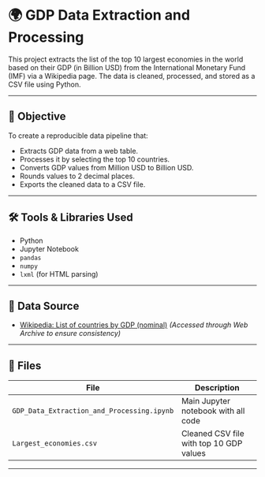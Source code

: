 # 🌍 GDP Data Extraction and Processing

This project extracts the list of the top 10 largest economies in the world based on their GDP (in Billion USD) from the International Monetary Fund (IMF) via a Wikipedia page. The data is cleaned, processed, and stored as a CSV file using Python.

---

## 📌 Objective

To create a reproducible data pipeline that:
- Extracts GDP data from a web table.
- Processes it by selecting the top 10 countries.
- Converts GDP values from Million USD to Billion USD.
- Rounds values to 2 decimal places.
- Exports the cleaned data to a CSV file.

---

## 🛠️ Tools & Libraries Used

- Python
- Jupyter Notebook
- `pandas`
- `numpy`
- `lxml` (for HTML parsing)

---

## 🔗 Data Source

- [Wikipedia: List of countries by GDP (nominal)]([https://en.wikipedia.org/wiki/List_of_countries_by_GDP_(nominal)](https://web.archive.org/web/20250106130614/https://en.wikipedia.org/wiki/List_of_countries_by_GDP_(nominal)))  
  *(Accessed through Web Archive to ensure consistency)*

---

## 📂 Files

| File                          | Description                               |
|------------------------------|-------------------------------------------|
| `GDP_Data_Extraction_and_Processing.ipynb` | Main Jupyter notebook with all code |
| `Largest_economies.csv`      | Cleaned CSV file with top 10 GDP values   |

---


